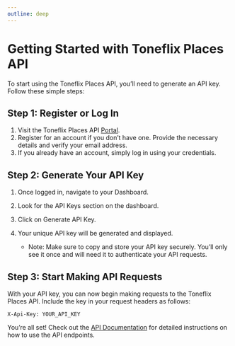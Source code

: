 ```yaml
---
outline: deep
---
```


# Getting Started with Toneflix Places API

To start using the Toneflix Places API, you’ll need to generate an API key. Follow these simple steps:

## Step 1: Register or Log In

1. Visit the Toneflix Places API [Portal](portal/home).
2. Register for an account if you don’t have one. Provide the necessary details and verify your email address.
3. If you already have an account, simply log in using your credentials.

## Step 2: Generate Your API Key

1. Once logged in, navigate to your Dashboard.
2. Look for the API Keys section on the dashboard.
3. Click on Generate API Key.
4. Your unique API key will be generated and displayed.

    - Note: Make sure to copy and store your API key securely. You’ll only see it once and will need it to authenticate your API requests.

## Step 3: Start Making API Requests

With your API key, you can now begin making requests to the Toneflix Places API. Include the key in your request headers as follows:

```http
X-Api-Key: YOUR_API_KEY
```

You’re all set! Check out the [API Documentation](api-documentation) for detailed instructions on how to use the API endpoints.
